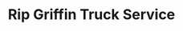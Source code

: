 ---
title: "Rip Griffin Truck Service"
url: /lubbock/rip-griffin-truck-service/
shop: Autowerkstatt
---